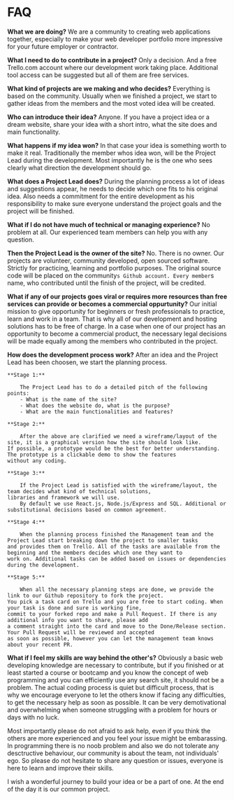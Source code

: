 # FAQ



**What we are doing?**
We are a community to creating web applications together, especially to make your web developer portfolio 
more impressive for your future employer or contractor.

**What I need to do to contribute in a project?**
Only a decision. And a free Trello.com account where our development work taking place. 
Additional tool access can be suggested but all of them are free services.

**What kind of projects are we making and who decides?**
Everything is based on the community. Usually when we finished a project, we start to gather ideas from the members 
and the most voted idea will be created.

**Who can introduce their idea?**
Anyone. If you have a project idea or a dream website, share your idea with a short intro, what the site does and main functionality.

**What happens if my idea won?**
In that case your idea is something worth to make it real. Traditionally the member whos idea won, will be the Project Lead 
during the development. Most importantly he is the one who sees clearly what direction the development should go.

**What does a Project Lead does?**
During the planning process a lot of ideas and suggestions appear, he needs to decide which one fits to his original idea. 
Also needs a commitment for the entire development as his responsibility to make sure everyone understand the project goals 
and the project will be finished.

**What if I do not have much of technical or managing experience?**
No problem at all. Our experienced team members can help you with any question.

**Then the Project Lead is the owner of the site?**
No. There is no owner. Our projects are volunteer, community developed, open sourced software. Strictly for practicing, 
learning and portfolio purposes. The original source code will be placed on the community`s Github account. Every member`s name, 
who contributed until the finish of the project, will be credited.

**What if any of our projects goes viral or requires more resources than free services can provide 
or becomes a commercial oppurtunity?**
Our initial mission to give opportunity for beginners or fresh professionals to practice, learn and work in a team. 
That is why all of our development and hosting solutions has to be free of charge. In a case when one of our project 
has an opportunity to become a commercial product, the necessary legal decisions will be made equally among the members 
who contributed in the project.

**How does the development process work?**
After an idea and the Project Lead has been choosen, we start the planning process.

	**Stage 1:**

		The Project Lead has to do a detailed pitch of the following points:
		- What is the name of the site?
		- What does the website do, what is the purpose?
		- What are the main functionalities and features?
	
	**Stage 2:**

		After the above are clarified we need a wireframe/layout of the site, it is a graphical version how the site should look like. 
    If possible, a prototype would be the best for better understanding. The prototype is a clickable demo to show the features 
    without any coding.
	
	**Stage 3:**

		If the Project Lead is satisfied with the wireframe/layout, the team decides what kind of technical solutions, 
    libraries and framework we will use.
		By default we use React.js, Node.js/Express and SQL. Additional or substitutional decisions based on common agreement.

	**Stage 4:**

		When the planning process finished the Management team and the Project Lead start breaking down the project to smaller tasks 
    and provides them on Trello. All of the tasks are available from the beginning and the members decides which one they want to 
    work on. Additional tasks can be added based on issues or dependencies during the development.

	**Stage 5:**

		When all the necessary planning steps are done, we provide the link to our Github repository to fork the project. 
    You pick a task card on Trello and you are free to start coding. When your task is done and sure is working fine, 
    commit to your forked repo and make a Pull Request. If there is any additional info you want to share, please add 
    a comment straight into the card and move to the Done/Release section. Your Pull Request will be reviewed and accepted 
    as soon as possible, however you can let the management team knows about your recent PR.


**What if I feel my skills are way behind the other's?**
Obviously a basic web developing knowledge are necessary to contribute, but if you finished or at least started a 
course or bootcamp and you know the concept of web programming and you can efficiently use any search site, it should not be a problem.
The actual coding process is quiet but difficult process, that is why we encourage everyone to let the others know if facing 
any difficulties, to get the necessary help as soon as possible. It can be very demotivational and overwhelming when someone 
struggling with a problem for hours or days with no luck. 


Most importantly please do not afraid to ask help, even if you think the others are more experienced and you feel your issue 
might be embarassing. In programming there is no noob problem and also we do not tolerate any desctructive behaviour, 
our community is about the team, not individuals' ego. So please do not hesitate to share any question or issues, everyone is here 
to learn and improve their skills. 

I wish a wonderful journey to build your idea or be a part of one. At the end of the day it is our common project.
